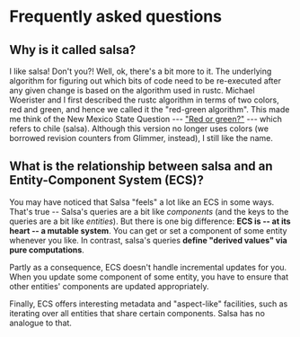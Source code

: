 # Frequently asked questions

## Why is it called salsa?

I like salsa! Don't you?! Well, ok, there's a bit more to it. The
underlying algorithm for figuring out which bits of code need to be
re-executed after any given change is based on the algorithm used in
rustc. Michael Woerister and I first described the rustc algorithm in
terms of two colors, red and green, and hence we called it the
"red-green algorithm". This made me think of the New Mexico State
Question --- ["Red or green?"][nm] --- which refers to chile
(salsa). Although this version no longer uses colors (we borrowed
revision counters from Glimmer, instead), I still like the name.

[nm]: https://www.sos.state.nm.us/about-new-mexico/state-question/

## What is the relationship between salsa and an Entity-Component System (ECS)?

You may have noticed that Salsa "feels" a lot like an ECS in some
ways. That's true -- Salsa's queries are a bit like *components* (and
the keys to the queries are a bit like *entities*). But there is one
big difference: **ECS is -- at its heart -- a mutable system**. You
can get or set a component of some entity whenever you like. In
contrast, salsa's queries **define "derived values" via pure
computations**.

Partly as a consequence, ECS doesn't handle incremental updates for
you. When you update some component of some entity, you have to ensure
that other entities' components are updated appropriately.

Finally, ECS offers interesting metadata and "aspect-like" facilities,
such as iterating over all entities that share certain components.
Salsa has no analogue to that.

